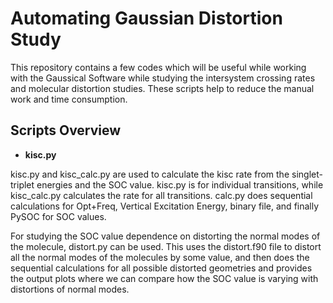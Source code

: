 # Automating Gaussian Distortion Study

This repository contains a few codes which will be useful while working with the Gaussical Software while studying the intersystem crossing rates and molecular distortion studies. These scripts help to reduce the manual work and time consumption.

## Scripts Overview

- **kisc.py**  

kisc.py and kisc_calc.py are used to calculate the kisc rate from the singlet-triplet energies and the SOC value. 
kisc.py is for individual transitions, while kisc_calc.py calculates the rate for all transitions.
calc.py does sequential calculations for Opt+Freq, Vertical Excitation Energy, binary file, and finally PySOC for SOC values.

For studying the SOC value dependence on distorting the normal modes of the molecule, distort.py can be used. This uses the distort.f90 file to distort all the normal modes of the molecules by some value, and then does the sequential calculations for all possible distorted geometries and provides the output plots where we can compare how the SOC value is varying with distortions of normal modes.
